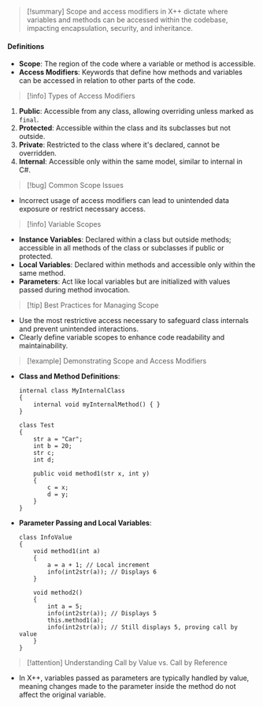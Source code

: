 >[!summary]
>Scope and access modifiers in X++ dictate where variables and methods can be accessed within the codebase, impacting encapsulation, security, and inheritance.

#### Definitions
- **Scope**: The region of the code where a variable or method is accessible.
- **Access Modifiers**: Keywords that define how methods and variables can be accessed in relation to other parts of the code.

>[!info] Types of Access Modifiers
1. **Public**: Accessible from any class, allowing overriding unless marked as `final`.
2. **Protected**: Accessible within the class and its subclasses but not outside.
3. **Private**: Restricted to the class where it's declared, cannot be overridden.
4. **Internal**: Accessible only within the same model, similar to internal in C#.

>[!bug] Common Scope Issues
- Incorrect usage of access modifiers can lead to unintended data exposure or restrict necessary access.

>[!info] Variable Scopes
- **Instance Variables**: Declared within a class but outside methods; accessible in all methods of the class or subclasses if public or protected.
- **Local Variables**: Declared within methods and accessible only within the same method.
- **Parameters**: Act like local variables but are initialized with values passed during method invocation.

>[!tip] Best Practices for Managing Scope
- Use the most restrictive access necessary to safeguard class internals and prevent unintended interactions.
- Clearly define variable scopes to enhance code readability and maintainability.

>[!example] Demonstrating Scope and Access Modifiers
- **Class and Method Definitions**:
  ```x++
  internal class MyInternalClass
  {
      internal void myInternalMethod() { }
  }

  class Test
  {
      str a = "Car";
      int b = 20;
      str c;
      int d;

      public void method1(str x, int y)
      {
          c = x;
          d = y;
      }
  }
  ```
- **Parameter Passing and Local Variables**:
  ```x++
  class InfoValue
  {
      void method1(int a)
      {
          a = a + 1; // Local increment
          info(int2str(a)); // Displays 6
      }

      void method2()
      {
          int a = 5;
          info(int2str(a)); // Displays 5
          this.method1(a);
          info(int2str(a)); // Still displays 5, proving call by value
      }
  }
  ```

>[!attention] Understanding Call by Value vs. Call by Reference
- In X++, variables passed as parameters are typically handled by value, meaning changes made to the parameter inside the method do not affect the original variable.